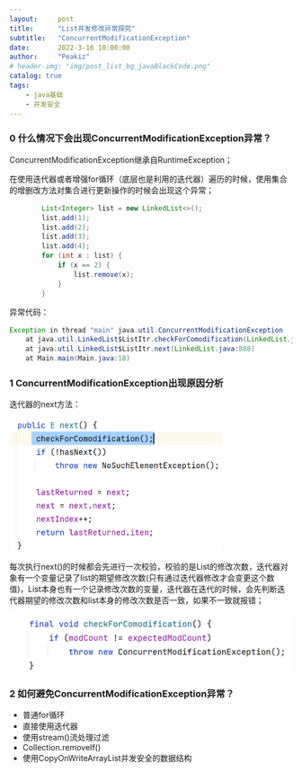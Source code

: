 ```yaml
---
layout:     post
title:      "List并发修改异常探究"
subtitle:   "ConcurrentModificationException"
date:       2022-3-16 10:00:00
author:     "Peakiz"
# header-img: "img/post_list_bg_javaBlackCode.png"
catalog: true
tags:
    - java基础
    - 并发安全
---
```



### 0 什么情况下会出现ConcurrentModificationException异常？

ConcurrentModificationException继承自RuntimeException；

在使用迭代器或者增强for循环（底层也是利用的迭代器）遍历的时候，使用集合的增删改方法对集合进行更新操作的时候会出现这个异常；

```java
        List<Integer> list = new LinkedList<>();
        list.add(1);
        list.add(2);
        list.add(3);
        list.add(4);
        for (int x : list) {
            if (x == 2) {
                list.remove(x);
            }
        }
```

异常代码：

```java
Exception in thread "main" java.util.ConcurrentModificationException
	at java.util.LinkedList$ListItr.checkForComodification(LinkedList.java:966)
	at java.util.LinkedList$ListItr.next(LinkedList.java:888)
	at Main.main(Main.java:18)
```



### 1 ConcurrentModificationException出现原因分析

迭代器的next方法：

<img src="https://raw.githubusercontent.com/peakzz/PicturesBed/master/img/202210240042989.png" style="zoom: 44%;" />

每次执行next()的时候都会先进行一次校验，校验的是List的修改次数，迭代器对象有一个变量记录了list的期望修改次数(只有通过迭代器修改才会变更这个数值)，List本身也有一个记录修改次数的变量，迭代器在迭代的时候，会先判断迭代器期望的修改次数和list本身的修改次数是否一致，如果不一致就报错；

<img src="https://raw.githubusercontent.com/peakzz/PicturesBed/master/img/202210240042875.png" style="zoom: 50%;" />

### 2 如何避免ConcurrentModificationException异常？

- 普通for循环
- 直接使用迭代器
- 使用stream()流处理过滤
- Collection.removeIf()
- 使用CopyOnWriteArrayList并发安全的数据结构



